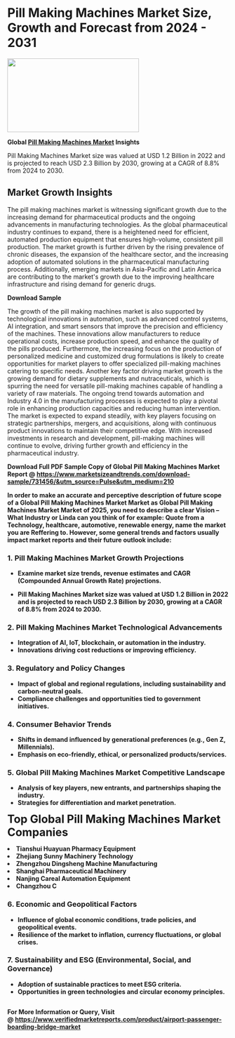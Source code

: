 <H1>Pill Making Machines Market Size, Growth and Forecast from 2024 - 2031</H1><img class="aligncenter size-medium wp-image-584254" src="https://thirdeyenews.in/wp-content/uploads/2024/09/Global-Market-Research-300x168.jpeg" alt="" width="300" height="168" /><p><strong>Global&nbsp;<a href="https://www.marketsizeandtrends.com/download-sample/731456/&amp;utm_source=Pulse&amp;utm_medium=210">Pill Making Machines Market</a> Insights</strong></p><p>Pill Making Machines Market size was valued at USD 1.2 Billion in 2022 and is projected to reach USD 2.3 Billion by 2030, growing at a CAGR of 8.8% from 2024 to 2030.</p><p><h2>Market Growth Insights</h2> <p>The pill making machines market is witnessing significant growth due to the increasing demand for pharmaceutical products and the ongoing advancements in manufacturing technologies. As the global pharmaceutical industry continues to expand, there is a heightened need for efficient, automated production equipment that ensures high-volume, consistent pill production. The market growth is further driven by the rising prevalence of chronic diseases, the expansion of the healthcare sector, and the increasing adoption of automated solutions in the pharmaceutical manufacturing process. Additionally, emerging markets in Asia-Pacific and Latin America are contributing to the market's growth due to the improving healthcare infrastructure and rising demand for generic drugs.</p> <p><strong>Download Sample</strong></p> <p>The growth of the pill making machines market is also supported by technological innovations in automation, such as advanced control systems, AI integration, and smart sensors that improve the precision and efficiency of the machines. These innovations allow manufacturers to reduce operational costs, increase production speed, and enhance the quality of the pills produced. Furthermore, the increasing focus on the production of personalized medicine and customized drug formulations is likely to create opportunities for market players to offer specialized pill-making machines catering to specific needs. Another key factor driving market growth is the growing demand for dietary supplements and nutraceuticals, which is spurring the need for versatile pill-making machines capable of handling a variety of raw materials. The ongoing trend towards automation and Industry 4.0 in the manufacturing processes is expected to play a pivotal role in enhancing production capacities and reducing human intervention. The market is expected to expand steadily, with key players focusing on strategic partnerships, mergers, and acquisitions, along with continuous product innovations to maintain their competitive edge. With increased investments in research and development, pill-making machines will continue to evolve, driving further growth and efficiency in the pharmaceutical industry. <p><strong></p><p><span class=""><strong>Download Full PDF Sample Copy of Global Pill Making Machines Market Report</strong> @ <a href="https://www.marketsizeandtrends.com/download-sample/731456/&amp;utm_source=Pulse&amp;utm_medium=210" target="_blank">https://www.marketsizeandtrends.com/download-sample/731456/&amp;utm_source=Pulse&amp;utm_medium=210</a></span></p><p>In order to make an accurate and perceptive description of future scope of a Global&nbsp;Pill Making Machines Market Market as Global&nbsp;Pill Making Machines Market Market of 2025, you need to describe a clear Vision &ndash; What Industry or Linda can you think of for example: Quote from a Technology, healthcare, automotive, renewable energy, name the market you are Reffering to. However, some general trends and factors usually impact market reports and their future outlook include:</p><h3>1.&nbsp;<strong>Pill Making Machines Market Growth Projections</strong></h3><ul><li>Examine market size trends, revenue estimates and CAGR (Compounded Annual Growth Rate) projections.</li><li><p>Pill Making Machines Market size was valued at USD 1.2 Billion in 2022 and is projected to reach USD 2.3 Billion by 2030, growing at a CAGR of 8.8% from 2024 to 2030.</p></li></ul><h3>2.&nbsp;<strong>Pill Making Machines Market Technological Advancements</strong></h3><ul><li>Integration of AI, IoT, blockchain, or automation in the industry.</li><li>Innovations driving cost reductions or improving efficiency.</li></ul><h3>3.&nbsp;<strong>Regulatory and Policy Changes</strong></h3><ul><li>Impact of global and regional regulations, including sustainability and carbon-neutral goals.</li><li>Compliance challenges and opportunities tied to government initiatives.</li></ul><h3>4.&nbsp;<strong>Consumer Behavior Trends</strong></h3><ul><li>Shifts in demand influenced by generational preferences (e.g., Gen Z, Millennials).</li><li>Emphasis on eco-friendly, ethical, or personalized products/services.</li></ul><h3>5.&nbsp;<strong>Global Pill Making Machines Market Competitive Landscape</strong></h3><ul><li>Analysis of key players, new entrants, and partnerships shaping the industry.</li><li>Strategies for differentiation and market penetration.</li></ul><p data-pm-slice="1 1 []"><span style="color: inherit; font-family: inherit; font-size: 25px;">Top Global Pill Making Machines Market Companies</span></p><div class="" data-test-id=""><p><li>Tianshui Huayuan Pharmacy Equipment</li><li> Zhejiang Sunny Machinery Technology</li><li> Zhengzhou Dingsheng Machine Manufacturing</li><li> Shanghai Pharmaceutical Machinery</li><li> Nanjing Careal Automation Equipment</li><li> Changzhou C</li></p></div><h3>6.&nbsp;<strong>Economic and Geopolitical Factors</strong></h3><ul><li>Influence of global economic conditions, trade policies, and geopolitical events.</li><li>Resilience of the market to inflation, currency fluctuations, or global crises.</li></ul><h3>7.&nbsp;<strong>Sustainability and ESG (Environmental, Social, and Governance)</strong></h3><ul><li>Adoption of sustainable practices to meet ESG criteria.</li><li>Opportunities in green technologies and circular economy principles.</li></ul><h2><strong style="font-size: 14px;">For More Information or Query, Visit @&nbsp;</strong><a style="background-color: #ffffff; font-size: 14px;" href="https://www.marketsizeandtrends.com/report/pill-making-machines-market/" target="_blank">https://www.verifiedmarketreports.com/product/airport-passenger-boarding-bridge-market</a></h2>
